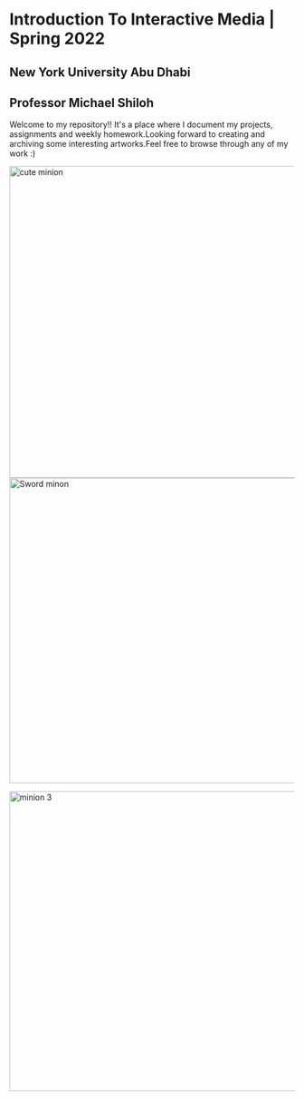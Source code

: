 # Introduction To Interactive Media | Spring 2022
## New York University Abu Dhabi
## Professor Michael Shiloh 

Welcome to my repository!! It's a place where I document my projects, assignments and weekly homework.Looking forward to creating and archiving some interesting artworks.Feel free to browse through any of my work :)

<img width="550" alt="cute minion" src="https://user-images.githubusercontent.com/98395837/153749351-4625070b-f267-4127-b057-c4baf628e56e.png"> <img width="539" alt="Sword minon" src="https://user-images.githubusercontent.com/98395837/153749356-050c49b6-aa34-4258-b2cf-5a3f4e902b16.png">

<img width="529" alt="minion 3" src="https://user-images.githubusercontent.com/98395837/153749480-6218b88c-6109-4094-a934-2723c08842eb.png">

